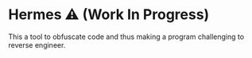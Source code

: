 # Hermes ⚠️ (Work In Progress)

This a tool to obfuscate code and thus making a program challenging to reverse engineer.
